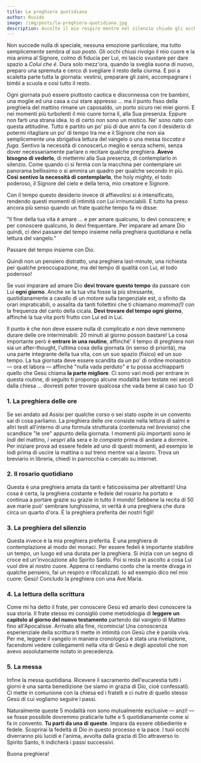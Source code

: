 ```yaml
---
title: La preghiera quotidiana
author: Ruvido
image: /img/posts/la-preghiera-quotidiana.jpg
description: Ascolto il mio respiro mentre nel silenzio chiudo gli occhi ed inizio la preghiera. Sono le 6:30 del mattino, tutti dormono, la luce del nuovo giorno che si affaccia dalla finestra è tenue e rassicurante. Per me questo è il momento più bello della giornata.
---
```


Non succede nulla di speciale, nessuna emozione particolare, ma tutto semplicemente sembra *al suo posto*. Gli occhi chiusi rivolgo il mio cuore e la mia anima al Signore, colmo di fiducia per Lui, mi lascio svuotare per dare spazio a *Colui che è*. Dura solo mezz'ora, quando la sveglia suona di nuovo, preparo una spremuta e cerco di svegliare il resto della ciurma. E poi a scaletta parte tutta la giornata: vestirsi, preparare gli zaini, accompagnare i bimbi a scuola e così tutto il resto.

Ogni giornata può essere piuttosto caotica e disconnessa con tre bambini, una moglie ed una casa a cui stare appresso ... ma il punto fisso della preghiera del mattino rimane un caposaldo, un porto sicuro nei miei giorni. E nei momenti più turbolenti il mio cuore torna lí, alla Sua presenza. Eppure non farti una strana idea. Io di certo non sono un mistico. Ne' sono nato con questa attitudine. Tutto è partito un po' più di due anni fa con il desiderio di potermi ritagliare un po' di tempo tra me e il Signore che non sia semplicemente una sbrigativa lettura del vangelo o una messa *toccata e fuga.* Sentivo la necessità di conoscerLo meglio e senza schemi, senza dover necessariamente parlare o recitare qualche preghiera. **Avevo bisogno di vederlo**, di mettermi alla Sua presenza, di contemplarlo in silenzio. Come quando ci si ferma con la macchina per contemplare un panorama bellissimo o si ammira un quadro per qualche secondo in più. **Così sentivo la necessità di contemplarlo**, the holy mighty, el todo poderoso, il Signore del cielo e della terra, mio creatore e Signore.

Con il tempo questo desiderio invece di affievolirsi si è intensificato, rendendo questi momenti di intimità con Lui irrinunciabili. E tutto ha preso ancora più senso quando un frate qualche tempo fa mi disse:

"Il fine della tua vita è amare ... e per amare qualcuno, lo devi conoscere; e per conoscere qualcuno, lo devi frequentare. Per imparare ad amare Dio quindi, ci devi passare del tempo insieme nella preghiera quotidiana e nella lettura del vangelo."

Passare del tempo insieme con Dio.

Quindi non un pensiero distratto, una preghiera last-minute, una richiesta per qualche preoccupazione, ma del tempo di qualità con Lui, el todo poderoso!

Se vuoi imparare ad amare Dio **devi trovare questo tempo** da passare con Lui **ogni giorno**. Anche se la tua vita fosse la più stressante, quotidianamente a cavallo di un motore sulla tangenziale est, o sfinito da orari impraticabili, o assalita da tanti follettini che ti chiamano *mamma(!)* con la frequenza del canto della cicala. **Devi trovare del tempo ogni giorno**, affinché la tua vita porti frutto con Lui ed in Lui.

Il punto è che non deve essere nulla di complicato e non deve nemmeno durare delle ore interminabili: 20 minuti al giorno posson bastare! La cosa importante però è **entrare in una routine**, affinché' il tempo di preghiera non sia un after-thought, l'ultima cosa della giornata (in senso di priorità), ma una parte integrante della tua vita, con un suo spazio (fisico) ed un suo tempo. La tua giornata deve essere scandita da un po' di ordine monastico &mdash; ora et labora &mdash; affinché "nulla vada perduto" e tu possa acchiapparti quello che Gesù chiama **la parte migliore**. Ci sono vari modi per entrare in questa routine, di seguito ti propongo alcune modalità ben testate nei secoli dalla chiesa ... dovresti poter trovare qualcosa che vada bene al caso tuo :D

### 1. La preghiera delle ore

Se sei andato ad Assisi per qualche corso o sei stato ospite in un convento sai di cosa parliamo. La preghiera delle ore consiste nella lettura di salmi e altri testi all'interno di una formula strutturata (contenuta nel *breviario*) che scandisce "le ore" appunto della giornata. I momenti più importanti sono *le lodi* del mattino, *i vespri* alla sera e *la compieta* prima di andare a dormire. Per iniziare prova ad essere fedele ad uno di questi momenti, ad esempio le lodi prima di uscire la mattina o sul treno mentre vai a lavoro. Trova un breviario in libreria, chiedi in parrocchia o cercalo su internet.

### 2. Il rosario quotidiano

Questa è una preghiera amata da tanti e faticosissima per altrettanti! Una cosa è certa, la preghiera costante e fedele del rosario ha portato e continua a portare grazie su grazie in tutto il mondo! Sebbene la recita di 50 ave marie può' sembrare lunghissima, in verità è una preghiera che dura circa un quarto d'ora. È la preghiera preferita dei nostri figli!

### 3. La preghiera del silenzio

Questa invece è la mia preghiera preferita. È una preghiera di contemplazione al modo dei monaci. Per essere fedeli è importante stabilire un tempo, un luogo ed una durata per la preghiera. Si inizia con un segno di croce ed un'invocazione allo Spirito Santo. Poi si resta in ascolto a cosa Lui vuol dire al nostro cuore. Appena ci rendiamo conto che la mente divaga in qualche pensiero, fai un respiro e rifocalizzati. Io ad esempio dico nel mio cuore: Gesù! Concludo la preghiera con una Ave Maria. 

### 4. La lettura della scrittura

Come mi ha detto il frate, per conoscere Gesù ed amarlo devi conoscere la sua storia. Il frate stesso mi consigliò come metodologia di **leggere un capitolo al giorno del nuovo testamento** partendo dal vangelo di Matteo fino all'Apocalisse. Arrivato alla fine, ricomincia! Una conoscenza esperienziale della scrittura ti mette in intimità con Gesù che è parola viva. Per me, leggere il vangelo in maniera cronologica è stata una rivelazione, facendomi vedere collegamenti nella vita di Gesù e degli apostoli che non avevo assolutamente notato in precedenza.

### 5. La messa

Infine la messa quotidiana. Ricevere il sacramento dell'eucarestia tutti i giorni è una santa benedizione (se siamo in grazia di Dio, cioè confessati). Ci mette in comunione con la chiesa ed i fratelli e ci nutre di quello stesso Gesù di cui vogliamo seguire i passi.

Naturalmente queste 5 modalità non sono mutualmente esclusive &mdash; anzi! &mdash; se fosse possibile dovremmo praticarle tutte e 5 quotidianamente come si fa in convento. **Tu parti da una di queste**. Impara da essere obbediente e fedele. Scoprirai la fedeltà di Dio in questo processo e la pace. I tuoi occhi diverranno più lucidi e l'anima, avvolta dalla grazia di Dio attraverso lo Spirito Santo, ti indicherà i passi successivi.

Buona preghiera!



